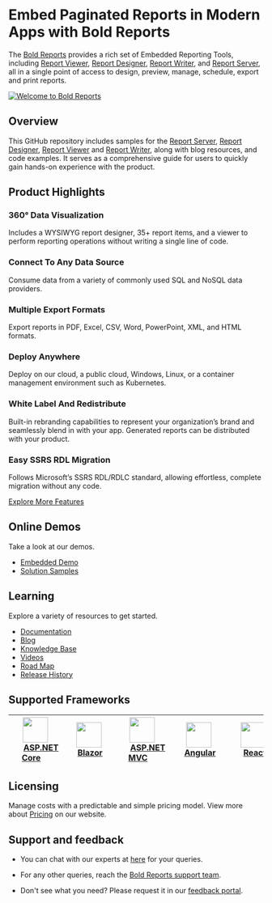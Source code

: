 # Embed Paginated Reports in Modern Apps with Bold Reports

The [Bold Reports](https://www.boldreports.com/) provides a rich set of Embedded Reporting Tools, including [Report Viewer](https://www.boldreports.com/embedded-reporting/aspnet-core-report-viewer), [Report Designer](https://www.boldreports.com/embedded-reporting/aspnet-core-report-designer), [Report Writer](https://www.boldreports.com/embedded-reporting/aspnet-core-report-writer), and [Report Server](https://www.boldreports.com/features), all in a single point of access to design, preview, manage, schedule, export and print reports.

[![Welcome to Bold Reports](https://cdn.boldreports.com/website/images/pages/home/app-tour-thumbnail.png)](https://cdn.boldreports.com/website/images/pages/home/app-tour.mp4)

## Overview

This GitHub repository includes samples for the [Report Server](https://www.boldreports.com/features), [Report Designer](https://www.boldreports.com/embedded-reporting/aspnet-core-report-designer), [Report Viewer](https://www.boldreports.com/embedded-reporting/aspnet-core-report-viewer) and [Report Writer](https://www.boldreports.com/embedded-reporting/aspnet-core-report-writer), along with blog resources, and code examples. It serves as a comprehensive guide for users to quickly gain hands-on experience with the product.

## Product Highlights

### 360° Data Visualization

Includes a WYSIWYG report designer, 35+ report items, and a viewer to perform reporting operations without writing a single line of code.

### Connect To Any Data Source

Consume data from a variety of commonly used SQL and NoSQL data providers.

### Multiple Export Formats

Export reports in PDF, Excel, CSV, Word, PowerPoint, XML, and HTML formats.

### Deploy Anywhere

Deploy on our cloud, a public cloud, Windows, Linux, or a container management environment such as Kubernetes.

### White Label And Redistribute

Built-in rebranding capabilities to represent your organization’s brand and seamlessly blend in with your app. Generated reports can be distributed with your product.

### Easy SSRS RDL Migration

Follows Microsoft’s SSRS RDL/RDLC standard, allowing effortless, complete migration without any code.

[Explore More Features](https://www.boldreports.com/features)

## Online Demos

Take a look at our demos.

* [Embedded Demo](https://demos.boldreports.com/home/)
* [Solution Samples](https://solutions.boldreports.com/#/report-viewer/sales/sales-analysis)

## Learning

Explore a variety of resources to get started.

* [Documentation](https://help.boldreports.com/)
* [Blog](https://www.boldreports.com/blog)
* [Knowledge Base](https://support.boldreports.com/kb)
* [Videos](https://www.boldreports.com/videos)
* [Road Map](https://www.boldreports.com/roadmap)
* [Release History](https://www.boldreports.com/release-history/embedded-reporting/5-3#5-3-11)


## Supported Frameworks

| [<img src="https://cdn.boldreports.com/website/images/pages/home/supported-frameworks/aspnet-core.png" height="50" />](https://www.boldreports.com/embedded-reporting/aspnet-core-report-viewer) <br/>&nbsp;&nbsp;&nbsp;&nbsp;&nbsp;[ASP.NET Core](https://www.boldreports.com/embedded-reporting/aspnet-core-report-viewer)&nbsp;&nbsp;&nbsp;&nbsp;| [<img src="https://cdn.boldreports.com/website/images/pages/home/supported-frameworks/blazor.png" height="50" />](https://www.boldreports.com/embedded-reporting/blazor-report-viewer) <br/>&nbsp;&nbsp;&nbsp;&nbsp;&nbsp;[Blazor](https://www.boldreports.com/embedded-reporting/blazor-report-viewer)&nbsp;&nbsp;&nbsp;&nbsp;| [<img src="https://cdn.boldreports.com/website/images/pages/home/supported-frameworks/aspnet-mvc.png" height="50" />](https://www.boldreports.com/embedded-reporting/aspnet-mvc-report-viewer) <br/>&nbsp;&nbsp;&nbsp;&nbsp;&nbsp;[ASP.NET MVC](https://www.boldreports.com/embedded-reporting/aspnet-mvc-report-viewer)&nbsp;&nbsp;&nbsp;&nbsp;| [<img src="https://cdn.boldreports.com/website/images/pages/home/supported-frameworks/angular.png" height="50" />](https://www.boldreports.com/embedded-reporting/angular-report-viewer) <br/>&nbsp;&nbsp;&nbsp;&nbsp;&nbsp;[Angular](https://www.boldreports.com/embedded-reporting/angular-report-viewer)&nbsp;&nbsp;&nbsp;&nbsp;| [<img src="https://cdn.boldreports.com/website/images/pages/home/supported-frameworks/react.png" height="50" />](https://www.boldreports.com/embedded-reporting/react-report-viewer) <br/>&nbsp;&nbsp;&nbsp;&nbsp;&nbsp;[React](https://www.boldreports.com/embedded-reporting/react-report-viewer)&nbsp;&nbsp;&nbsp;&nbsp;|[<img src="https://cdn.boldreports.com/website/images/pages/home/supported-frameworks/javascript.png" height="50" />](https://www.boldreports.com/embedded-reporting/javascript-report-viewer) <br/>&nbsp;&nbsp;&nbsp;&nbsp;&nbsp;[JavaScript](https://www.boldreports.com/embedded-reporting/javascript-report-viewer)&nbsp;&nbsp;&nbsp;&nbsp;|
| :-----: | :-----: | :-----: | :-----: | :-----: | :-----: |

## Licensing

Manage costs with a predictable and simple pricing model. View more about [Pricing](https://www.boldreports.com/pricing) on our website.



## Support and feedback

* You can chat with our experts at [here](https://www.boldreports.com/support) for your queries.

* For any other queries, reach the [Bold Reports support team](https://support.boldreports.com/).

* Don't see what you need? Please request it in our [feedback portal](https://www.boldreports.com/feedback).
